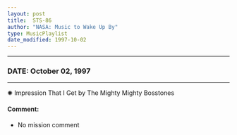 ```yaml
---
layout: post
title:  STS-86
author: "NASA: Music to Wake Up By"
type: MusicPlaylist
date_modified: 1997-10-02
---
```


----
### DATE: October 02, 1997
----
✺ Impression That I Get by The Mighty Mighty Bosstones

#### Comment:
* No mission comment
